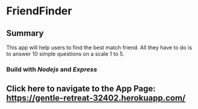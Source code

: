 # FriendFinder
## Summary
This app will help users to find the best match friend. All they have to do is to answer 10 simple questions on a scale 1 to 5.
### Build with *Nodejs* and *Express*

## Click here to navigate to the App Page: https://gentle-retreat-32402.herokuapp.com/
